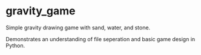# gravity_game

Simple gravity drawing game with sand, water, and stone.

Demonstrates an understanding of file seperation and basic game design in Python. 

